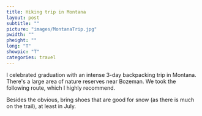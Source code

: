 ```yaml
---
title: Hiking trip in Montana
layout: post
subtitle: ""
picture: "images/MontanaTrip.jpg"
pwidth: ""
pheight: ""
long: "T"
showpic: "T"
categories: travel
---
```


I celebrated graduation with an intense 3-day backpacking trip in Montana. 
There's a large area of nature reserves near Bozeman. 
We took the following route, which I highly recommend. 


Besides the obvious, bring shoes that are good for snow (as there is much on the trail), at least in July.